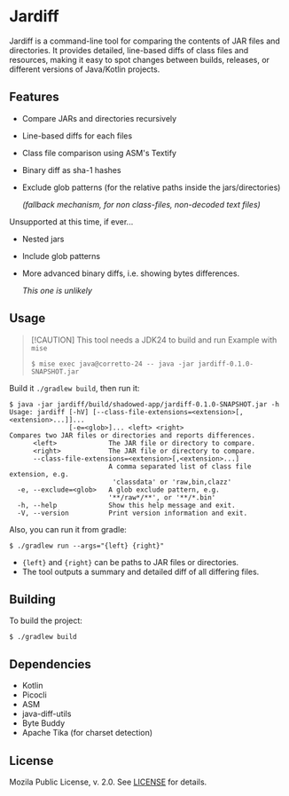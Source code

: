 # Jardiff

Jardiff is a command-line tool for comparing the contents of JAR files and directories. It provides detailed, line-based diffs of class files and resources, making it easy to spot changes between builds, releases, or different versions of Java/Kotlin projects.

## Features

* Compare JARs and directories recursively
* Line-based diffs for each files
* Class file comparison using ASM's Textify
* Binary diff as sha-1 hashes 
* Exclude glob patterns (for the relative paths inside the jars/directories)

  _(fallback mechanism, for non class-files, non-decoded text files)_

Unsupported at this time, if ever...
* Nested jars
* Include glob patterns
* More advanced binary diffs, i.e. showing bytes differences.

  _This one is unlikely_

## Usage
                 
> [!CAUTION] This tool needs a JDK24 to build and run
> Example with `mise`
> ```shell
> $ mise exec java@corretto-24 -- java -jar jardiff-0.1.0-SNAPSHOT.jar
> ```

Build it `./gradlew build`, then run it:

```shell
$ java -jar jardiff/build/shadowed-app/jardiff-0.1.0-SNAPSHOT.jar -h
Usage: jardiff [-hV] [--class-file-extensions=<extension>[,<extension>...]]...
               [-e=<glob>]... <left> <right>
Compares two JAR files or directories and reports differences.
      <left>             The JAR file or directory to compare.
      <right>            The JAR file or directory to compare.
      --class-file-extensions=<extension>[,<extension>...]
                         A comma separated list of class file extension, e.g.
                          'classdata' or 'raw,bin,clazz'
  -e, --exclude=<glob>   A glob exclude pattern, e.g.
                         '**/raw*/**', or '**/*.bin'
  -h, --help             Show this help message and exit.
  -V, --version          Print version information and exit.
```



Also, you can run it from gradle:

```shell
$ ./gradlew run --args="{left} {right}"
```

- `{left}` and `{right}` can be paths to JAR files or directories.
- The tool outputs a summary and detailed diff of all differing files.

## Building

To build the project:

```shell
$ ./gradlew build
```

## Dependencies

- Kotlin
- Picocli
- ASM
- java-diff-utils
- Byte Buddy
- Apache Tika (for charset detection)

## License

Mozila Public License, v. 2.0. See [LICENSE](LICENSE) for details.

